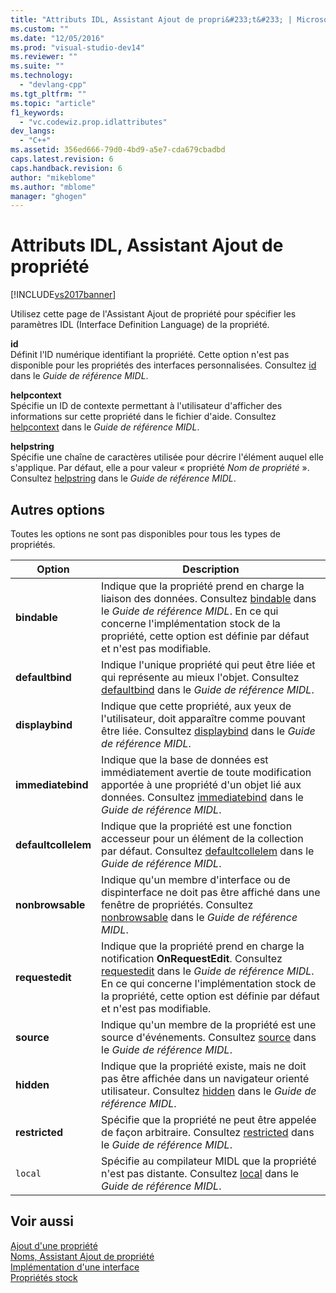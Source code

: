 ```yaml
---
title: "Attributs IDL, Assistant Ajout de propri&#233;t&#233; | Microsoft Docs"
ms.custom: ""
ms.date: "12/05/2016"
ms.prod: "visual-studio-dev14"
ms.reviewer: ""
ms.suite: ""
ms.technology: 
  - "devlang-cpp"
ms.tgt_pltfrm: ""
ms.topic: "article"
f1_keywords: 
  - "vc.codewiz.prop.idlattributes"
dev_langs: 
  - "C++"
ms.assetid: 356ed666-79d0-4bd9-a5e7-cda679cbadbd
caps.latest.revision: 6
caps.handback.revision: 6
author: "mikeblome"
ms.author: "mblome"
manager: "ghogen"
---
```

# Attributs IDL, Assistant Ajout de propri&#233;t&#233;
[!INCLUDE[vs2017banner](../assembler/inline/includes/vs2017banner.md)]

Utilisez cette page de l'Assistant Ajout de propriété pour spécifier les paramètres IDL \(Interface Definition Language\) de la propriété.  
  
 **id**  
 Définit l'ID numérique identifiant la propriété.  Cette option n'est pas disponible pour les propriétés des interfaces personnalisées.  Consultez [id](http://msdn.microsoft.com/library/windows/desktop/aa367040) dans le *Guide de référence MIDL*.  
  
 **helpcontext**  
 Spécifie un ID de contexte permettant à l'utilisateur d'afficher des informations sur cette propriété dans le fichier d'aide.  Consultez [helpcontext](http://msdn.microsoft.com/library/windows/desktop/aa366851) dans le *Guide de référence MIDL*.  
  
 **helpstring**  
 Spécifie une chaîne de caractères utilisée pour décrire l'élément auquel elle s'applique.  Par défaut, elle a pour valeur « propriété *Nom de propriété* ». Consultez [helpstring](http://msdn.microsoft.com/library/windows/desktop/aa366856) dans le *Guide de référence MIDL*.  
  
## Autres options  
 Toutes les options ne sont pas disponibles pour tous les types de propriétés.  
  
|Option|Description|  
|------------|-----------------|  
|**bindable**|Indique que la propriété prend en charge la liaison des données.  Consultez [bindable](http://msdn.microsoft.com/library/windows/desktop/aa366738) dans le *Guide de référence MIDL*.  En ce qui concerne l'implémentation stock de la propriété, cette option est définie par défaut et n'est pas modifiable.|  
|**defaultbind**|Indique l'unique propriété qui peut être liée et qui représente au mieux l'objet.  Consultez [defaultbind](http://msdn.microsoft.com/library/windows/desktop/aa366790) dans le *Guide de référence MIDL*.|  
|**displaybind**|Indique que cette propriété, aux yeux de l'utilisateur, doit apparaître comme pouvant être liée.  Consultez [displaybind](http://msdn.microsoft.com/library/windows/desktop/aa366804) dans le *Guide de référence MIDL*.|  
|**immediatebind**|Indique que la base de données est immédiatement avertie de toute modification apportée à une propriété d'un objet lié aux données.  Consultez [immediatebind](http://msdn.microsoft.com/library/windows/desktop/aa367045) dans le *Guide de référence MIDL*.|  
|**defaultcollelem**|Indique que la propriété est une fonction accesseur pour un élément de la collection par défaut.  Consultez [defaultcollelem](http://msdn.microsoft.com/library/windows/desktop/aa366792) dans le *Guide de référence MIDL*.|  
|**nonbrowsable**|Indique qu'un membre d'interface ou de dispinterface ne doit pas être affiché dans une fenêtre de propriétés.  Consultez [nonbrowsable](http://msdn.microsoft.com/library/windows/desktop/aa367117) dans le *Guide de référence MIDL*.|  
|**requestedit**|Indique que la propriété prend en charge la notification **OnRequestEdit**. Consultez [requestedit](http://msdn.microsoft.com/library/windows/desktop/aa367155) dans le *Guide de référence MIDL*.  En ce qui concerne l'implémentation stock de la propriété, cette option est définie par défaut et n'est pas modifiable.|  
|**source**|Indique qu'un membre de la propriété est une source d'événements.  Consultez [source](http://msdn.microsoft.com/library/windows/desktop/aa367166) dans le *Guide de référence MIDL*.|  
|**hidden**|Indique que la propriété existe, mais ne doit pas être affichée dans un navigateur orienté utilisateur.  Consultez [hidden](http://msdn.microsoft.com/library/windows/desktop/aa366861) dans le *Guide de référence MIDL*.|  
|**restricted**|Spécifie que la propriété ne peut être appelée de façon arbitraire.  Consultez [restricted](http://msdn.microsoft.com/library/windows/desktop/aa367157) dans le *Guide de référence MIDL*.|  
|`local`|Spécifie au compilateur MIDL que la propriété n'est pas distante.  Consultez [local](http://msdn.microsoft.com/library/windows/desktop/aa367071) dans le *Guide de référence MIDL*.|  
  
## Voir aussi  
 [Ajout d'une propriété](../ide/adding-a-property-visual-cpp.md)   
 [Noms, Assistant Ajout de propriété](../ide/names-add-property-wizard.md)   
 [Implémentation d'une interface](../ide/implementing-an-interface-visual-cpp.md)   
 [Propriétés stock](../ide/stock-properties.md)